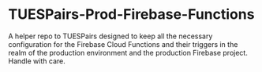 # TUESPairs-Prod-Firebase-Functions
A helper repo to TUESPairs designed to keep all the necessary configuration for the Firebase Cloud Functions and their triggers in the realm of the production environment and the production Firebase project. Handle with care.
